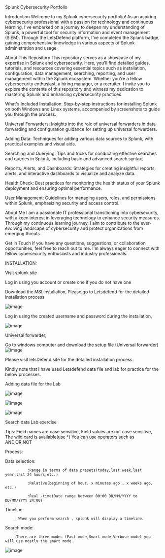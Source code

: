 Splunk Cybersecurity Portfolio

Introduction
Welcome to my Splunk cybersecurity portfolio! As an aspiring cybersecurity professional with a passion for technology and continuous learning, I've embarked on a journey to deepen my understanding of Splunk, a powerful tool for security information and event management (SIEM). Through the LetsDefend platform, I've completed the Splunk badge, gaining comprehensive knowledge in various aspects of Splunk administration and usage.

About This Repository
This repository serves as a showcase of my expertise in Splunk and cybersecurity. Here, you'll find detailed guides, tutorials, and resources covering essential topics such as installation, configuration, data management, searching, reporting, and user management within the Splunk ecosystem. Whether you're a fellow cybersecurity enthusiast, a hiring manager, or a recruiter, I invite you to explore the contents of this repository and witness my dedication to mastering Splunk and enhancing cybersecurity practices.

What's Included
Installation: Step-by-step instructions for installing Splunk on both Windows and Linux systems, accompanied by screenshots to guide you through the process.

Universal Forwarders: Insights into the role of universal forwarders in data forwarding and configuration guidance for setting up universal forwarders.

Adding Data: Techniques for adding various data sources to Splunk, with practical examples and visual aids.

Searching and Querying: Tips and tricks for conducting effective searches and queries in Splunk, including basic and advanced search syntax.

Reports, Alerts, and Dashboards: Strategies for creating insightful reports, alerts, and interactive dashboards to visualize and analyze data.

Health Check: Best practices for monitoring the health status of your Splunk deployment and ensuring optimal performance.

User Management: Guidelines for managing users, roles, and permissions within Splunk, emphasizing security and access control.

About Me
I am a passionate IT professional transitioning into cybersecurity, with a keen interest in leveraging technology to enhance security measures. Through my continuous learning journey, I aim to contribute to the ever-evolving landscape of cybersecurity and protect organizations from emerging threats.

Get in Touch
If you have any questions, suggestions, or collaboration opportunities, feel free to reach out to me. I'm always eager to connect with fellow cybersecurity enthusiasts and industry professionals.

INSTALLATION:

Visit splunk site

Log in using you account or create one if you do not have one

Download the MSI installation, Please go to Letsdefend for the detailed installation process

![image](https://github.com/karothebenard/SIEM/assets/165713653/aafba881-1a7a-44eb-a35b-acd72de0ab4d)

Log in using the created username and password during the installation,

![image](https://github.com/karothebenard/SIEM/assets/165713653/eded87db-e59d-4480-904e-062df74197a1)

Universal forwarder,

Go to windows computer and download the setup file (Universal forwarder)
![image](https://github.com/karothebenard/SIEM/assets/165713653/aa2e08ba-8c86-415e-9f39-a4ada9d2869f)

Please visit letsDefend site for the detailed installation process.

Kindly note that I have used Letsdefend data file and lab for practice for the below processes.

Adding data file for the Lab

![image](https://github.com/karothebenard/SIEM/assets/165713653/e0406eca-9dae-432c-9506-ebb8abe4db19)

![image](https://github.com/karothebenard/SIEM/assets/165713653/f4f060ca-c622-47c4-a3ec-af2923b47bef)


![image](https://github.com/karothebenard/SIEM/assets/165713653/87f4906e-5d31-42fd-8a93-ae9e38556726)

Search data Lab exercise

Tips:
Field names are case sensitive,
Field values are not case sensitive,
The wild card is available(use *)
You can use operators such as AND,OR,NOT

Process:

Data selection: 

              :Range in terms of date presets(today,last week,last year,last 24 hours,etc.)
              
              :Relative(beginning of hour, x minutes ago , x weeks ago, etc.)
              
              :Real -time(Date range between 00:00 DD/MM/YYYY to DD/MM/YYYY 24:00)
              
Timeline:

        : When you perform search , splunk will display a timeline.
        
Search mode:

        :There are three modes (Fast mode,Smart mode,Verbose mode) you will use mostly the smart mode.
              

![image](https://github.com/karothebenard/SIEM/assets/165713653/add3e526-64ec-434d-85f4-e525f886431b)























